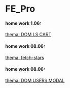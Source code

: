 # FE_Pro
#### home work 1.06: 
[thema: DOM LS CART](https://valetronika.github.io/FE_Pro/DOM_LS_CART_01.06)

#### home work 08.06:
[thema: fetch-stars](https://valetronika.github.io/FE_Pro/fetch-stars_08_06/)

#### home work 08.06:
[thema: DOM USERS MODAL](https://valetronika.github.io/FE_Pro/DOM_USERS_MODAL_29_06)
